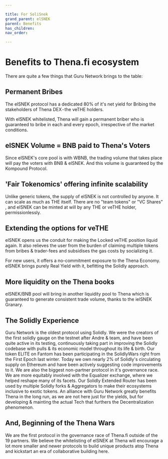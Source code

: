 ```yaml
---

title: For SoliSnek
grand_parent: elSNEK
parent: Benefits
has_children:
nav_order:

---
```



# Benefits to Thena.fi ecosystem
There are quite a few things that Guru Network brings to the table:

## Permanent Bribes
The elSNEK protocol has a dedicated 80% of it's net yield for Bribing the stakeholders of Thena DEX - the veTHE holders.

With elSNEK whitelisted, Thena will gain a permanent briber who is guaranteed to bribe in each and every epoch, irrespective of the market conditions.

## elSNEK Volume = BNB paid to Thena's Voters
Since elSNEK's core pool is with WBNB, the trading volume that takes place will pay the voters with BNB & elSNEK. And this volume is guaranteed by the Kompound Protocol.

## 'Fair Tokenomics' offering infinite scalability
Unlike generic tokens, the supply of elSNEK is not controlled by anyone. It can scale as much as THE itself. There are no "team tokens" or "VC Shares" , and  elSNEK can be minted at will by any THE or veTHE holder, permissionlessly.

## Extending the options for veTHE
elSNEK opens us the conduit for making the Locked veTHE position liquid again. It also relieves the user from the burden of claiming multiple tokens from bribes & trader-fees and subsidises the gas costs by socializing it.

For new users, it offers a no-commitment exposure to the Thena Economy. elSNEK brings purely Real Yield with it, befitting the Solidly approach.

## More liquidity on the Thena books
elSNEK/BNB pool will bring in another liquidity pool to Thena which is guaranteed to generate consistent trade volume, thanks to the ielSNEK Granary.

## The Solidly Experience
Guru Network is the oldest protocol using Solidly. We were the creators of the first solidly gauge on the testnet after Andre & team, and have been quite active in its testing, continuously taking part in improving the Solidly codebase with pulls & its economic model throughout its life & birth. Our token ELITE on Fantom has been participating in the SolidlyWars right from the First Epoch last winter. Today we own nearly 2% of Solidly's circulating supply on Ethereum and have been actively suggesting code improvements to it. We are also the biggest non-partner protocol in it's governance race. We are more equitably involved with the Equalizer exchange, where we helped reshape many of  its facets. Our Solidly Extended Router has been used by multiple Solidly forks & Aggregators to make their ecosystems inclusive to exotic tokens. An alliance with Guru Network greatly benefits Thena in the long run, as we are not here just for the yields, but for developing & mainting the actual Tech that furthers the Decentralization phenomenon.

## And, Beginning of the Thena Wars
We are the first protocol in the governance race of Thena.fi outside of the 19 partners. We believe the whitelisting of elSNEK at  Thena will encourage a lot more smaller and newer protocols to build unique products atop Thena and kickstart an era of collaborative building here.

